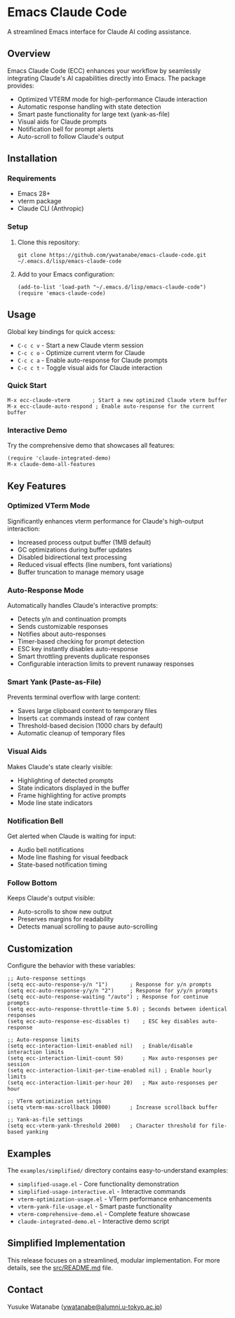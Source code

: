 # Emacs Claude Code

A streamlined Emacs interface for Claude AI coding assistance.

## Overview

Emacs Claude Code (ECC) enhances your workflow by seamlessly integrating Claude's AI capabilities directly into Emacs. The package provides:

- Optimized VTERM mode for high-performance Claude interaction
- Automatic response handling with state detection
- Smart paste functionality for large text (yank-as-file)
- Visual aids for Claude prompts
- Notification bell for prompt alerts
- Auto-scroll to follow Claude's output

## Installation

### Requirements

- Emacs 28+
- vterm package
- Claude CLI (Anthropic)

### Setup

1. Clone this repository:
   ```
   git clone https://github.com/ywatanabe/emacs-claude-code.git ~/.emacs.d/lisp/emacs-claude-code
   ```

2. Add to your Emacs configuration:
   ```elisp
   (add-to-list 'load-path "~/.emacs.d/lisp/emacs-claude-code")
   (require 'emacs-claude-code)
   ```

## Usage

Global key bindings for quick access:

- `C-c c v` - Start a new Claude vterm session
- `C-c c o` - Optimize current vterm for Claude
- `C-c c a` - Enable auto-response for Claude prompts
- `C-c c t` - Toggle visual aids for Claude interaction

### Quick Start

```elisp
M-x ecc-claude-vterm       ; Start a new optimized Claude vterm buffer
M-x ecc-claude-auto-respond ; Enable auto-response for the current buffer
```

### Interactive Demo

Try the comprehensive demo that showcases all features:

```elisp
(require 'claude-integrated-demo)
M-x claude-demo-all-features
```

## Key Features

### Optimized VTerm Mode

Significantly enhances vterm performance for Claude's high-output interaction:

- Increased process output buffer (1MB default)
- GC optimizations during buffer updates
- Disabled bidirectional text processing
- Reduced visual effects (line numbers, font variations)
- Buffer truncation to manage memory usage

### Auto-Response Mode

Automatically handles Claude's interactive prompts:

- Detects y/n and continuation prompts
- Sends customizable responses
- Notifies about auto-responses
- Timer-based checking for prompt detection
- ESC key instantly disables auto-response
- Smart throttling prevents duplicate responses
- Configurable interaction limits to prevent runaway responses

### Smart Yank (Paste-as-File)

Prevents terminal overflow with large content:

- Saves large clipboard content to temporary files
- Inserts `cat` commands instead of raw content
- Threshold-based decision (1000 chars by default)
- Automatic cleanup of temporary files

### Visual Aids

Makes Claude's state clearly visible:

- Highlighting of detected prompts
- State indicators displayed in the buffer
- Frame highlighting for active prompts
- Mode line state indicators

### Notification Bell

Get alerted when Claude is waiting for input:

- Audio bell notifications
- Mode line flashing for visual feedback
- State-based notification timing

### Follow Bottom

Keeps Claude's output visible:

- Auto-scrolls to show new output
- Preserves margins for readability
- Detects manual scrolling to pause auto-scrolling

## Customization

Configure the behavior with these variables:

```elisp
;; Auto-response settings
(setq ecc-auto-response-y/n "1")       ; Response for y/n prompts
(setq ecc-auto-response-y/y/n "2")     ; Response for y/y/n prompts
(setq ecc-auto-response-waiting "/auto") ; Response for continue prompts
(setq ecc-auto-response-throttle-time 5.0) ; Seconds between identical responses
(setq ecc-auto-response-esc-disables t)    ; ESC key disables auto-response

;; Auto-response limits
(setq ecc-interaction-limit-enabled nil)   ; Enable/disable interaction limits
(setq ecc-interaction-limit-count 50)      ; Max auto-responses per session
(setq ecc-interaction-limit-per-time-enabled nil) ; Enable hourly limits
(setq ecc-interaction-limit-per-hour 20)   ; Max auto-responses per hour

;; VTerm optimization settings
(setq vterm-max-scrollback 10000)      ; Increase scrollback buffer

;; Yank-as-file settings
(setq ecc-vterm-yank-threshold 2000)   ; Character threshold for file-based yanking
```

## Examples

The `examples/simplified/` directory contains easy-to-understand examples:

- `simplified-usage.el` - Core functionality demonstration
- `simplified-usage-interactive.el` - Interactive commands
- `vterm-optimization-usage.el` - VTerm performance enhancements
- `vterm-yank-file-usage.el` - Smart paste functionality
- `vterm-comprehensive-demo.el` - Complete feature showcase
- `claude-integrated-demo.el` - Interactive demo script

## Simplified Implementation

This release focuses on a streamlined, modular implementation. For more details, see the [src/README.md](src/README.md) file.

## Contact

Yusuke Watanabe (ywatanabe@alumni.u-tokyo.ac.jp)